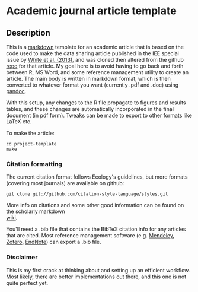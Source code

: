 Academic journal article template
===========================================

## Description
This is a [markdown](http://daringfireball.net/projects/markdown/) 
template for an academic article that is based on the code used 
to make the data sharing article published in the IEE special issue by 
[White et al. (2013)](https://peerj.com/preprints/7v2.pdf‎), 
and was cloned then altered from the github 
[repo](https://github.com/weecology/data-sharing-paper) 
for that article. My goal here is to avoid having to go back and forth
between R, MS Word, and some reference management utility to create an 
article. The main body is written in markdown format, which is then 
converted to whatever format you want (currently .pdf and .doc) using 
[pandoc](http://johnmacfarlane.net/pandoc/).

With this setup, any changes to the R file propagate 
to figures and results tables, and these changes are 
automatically incorporated in the final document (in pdf form). Tweaks 
can be made to export to other formats like LaTeX etc. 

To make the article:
```
cd project-template
make
```

### Citation formatting
The current citation format follows Ecology's guidelines, but more formats
(covering most journals) are available on github:

```
git clone git://github.com/citation-style-language/styles.git
```

More info on citations and some other good information can be found on 
the scholarly markdown  
[wiki](https://github.com/scholmd/scholmd/wiki/citations).

You'll need a .bib file that contains the BibTeX citation info for any 
articles that are cited. Most reference management software 
(e.g. [Mendeley](http://www.mendeley.com/), [Zotero](http://www.mendeley.com/), 
[EndNote](http://endnote.com/)) can export a .bib file.

### Disclaimer
This is my first crack at thinking about and setting up an efficient 
workflow. Most likely, there are better implementations out there, and 
this one is not quite perfect yet.
